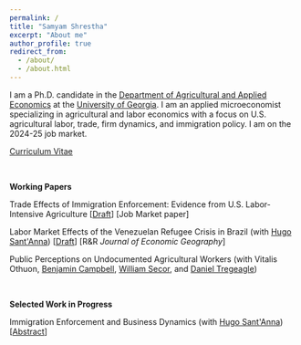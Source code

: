 ```yaml
---
permalink: /
title: "Samyam Shrestha"
excerpt: "About me"
author_profile: true
redirect_from: 
  - /about/
  - /about.html
---
```


I am a Ph.D. candidate in the [Department of Agricultural and Applied Economics](https://agecon.uga.edu/) at the [University of Georgia](https://uga.edu). I am an applied microeconomist specializing in agricultural and labor economics with a focus on U.S. agricultural labor, trade, firm dynamics, and immigration policy. I am on the 2024-25 job market.

[Curriculum Vitae](https://shsamyam.github.io/files/CV.pdf)

<p>&nbsp;</p>

**Working Papers**

Trade Effects of Immigration Enforcement: Evidence from U.S. Labor-Intensive Agriculture [[Draft](https://shsamyam.org/files/JMP.pdf)] [Job Market paper]

Labor Market Effects of the Venezuelan Refugee Crisis in Brazil (with [Hugo Sant'Anna](https://hsantanna.org/)) [[Draft](https://arxiv.org/pdf/2302.04201)] [R&R _Journal of Economic Geography_]

Public Perceptions on Undocumented Agricultural Workers (with Vitalis Othuon, [Benjamin Campbell](https://agecon.uga.edu/people/faculty/benjamin-campbell.html), [William Secor](https://agecon.uga.edu/people/faculty/will-secor.html), and [Daniel Tregeagle](https://cals.ncsu.edu/agricultural-and-resource-economics/people/daniel-tregeagle/))

<p>&nbsp;</p>

**Selected Work in Progress**

Immigration Enforcement and Business Dynamics (with [Hugo Sant'Anna](https://hsantanna.org/)) [[Abstract](https://shsamyam.org/files/SC_Abstract.pdf)]
